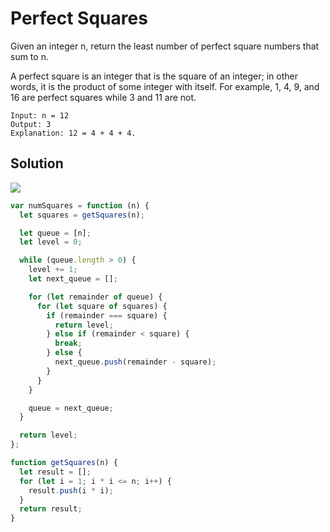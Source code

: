 # Perfect Squares

Given an integer n, return the least number of perfect square numbers that sum to n.

A perfect square is an integer that is the square of an integer; in other words, it is the product of some integer with itself. For example, 1, 4, 9, and 16 are perfect squares while 3 and 11 are not.

```
Input: n = 12
Output: 3
Explanation: 12 = 4 + 4 + 4.
```

## Solution

![](https://leetcode.com/problems/perfect-squares/Figures/279/279_greedy_bfs_edited.png)

```js
var numSquares = function (n) {
  let squares = getSquares(n);

  let queue = [n];
  let level = 0;

  while (queue.length > 0) {
    level += 1;
    let next_queue = [];

    for (let remainder of queue) {
      for (let square of squares) {
        if (remainder === square) {
          return level;
        } else if (remainder < square) {
          break;
        } else {
          next_queue.push(remainder - square);
        }
      }
    }

    queue = next_queue;
  }

  return level;
};

function getSquares(n) {
  let result = [];
  for (let i = 1; i * i <= n; i++) {
    result.push(i * i);
  }
  return result;
}
```
